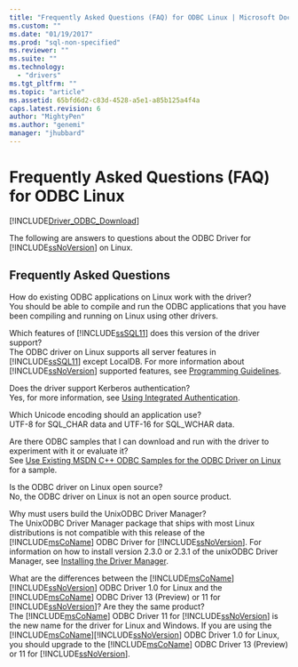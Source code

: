 ```yaml
---
title: "Frequently Asked Questions (FAQ) for ODBC Linux | Microsoft Docs"
ms.custom: ""
ms.date: "01/19/2017"
ms.prod: "sql-non-specified"
ms.reviewer: ""
ms.suite: ""
ms.technology: 
  - "drivers"
ms.tgt_pltfrm: ""
ms.topic: "article"
ms.assetid: 65bfd6d2-c83d-4528-a5e1-a85b125a4f4a
caps.latest.revision: 6
author: "MightyPen"
ms.author: "genemi"
manager: "jhubbard"
---
```

# Frequently Asked Questions (FAQ) for ODBC Linux
[!INCLUDE[Driver_ODBC_Download](../../../includes/driver_odbc_download.md)]

The following are answers to questions about the ODBC Driver for [!INCLUDE[ssNoVersion](../../../includes/ssnoversion_md.md)] on Linux.  
  
## Frequently Asked Questions  
How do existing ODBC applications on Linux work with the driver?  
You should be able to compile and run the ODBC applications that you have been compiling and running on Linux using other drivers.  
  
Which features of [!INCLUDE[ssSQL11](../../../includes/sssql11_md.md)] does this version of the driver support?  
The ODBC driver on Linux supports all server features in [!INCLUDE[ssSQL11](../../../includes/sssql11_md.md)] except LocalDB. For more information about [!INCLUDE[ssNoVersion](../../../includes/ssnoversion_md.md)] supported features, see [Programming Guidelines](../../../connect/odbc/linux/programming-guidelines.md).  
  
Does the driver support Kerberos authentication?  
Yes, for more information, see [Using Integrated Authentication](../../../connect/odbc/linux/using-integrated-authentication.md).  
  
Which Unicode encoding should an application use?  
UTF-8 for SQL_CHAR data and UTF-16 for SQL_WCHAR data.  
  
Are there ODBC samples that I can download and run with the driver to experiment with it or evaluate it?  
See [Use Existing MSDN C++ ODBC Samples for the ODBC Driver on Linux](http://blogs.msdn.com/b/sqlblog/archive/2012/01/26/use-existing-msdn-c-odbc-samples-for-microsoft-linux-odbc-driver.aspx) for a sample.  
  
Is the ODBC driver on Linux open source?  
No, the ODBC driver on Linux is not an open source product.  
  
Why must users build the UnixODBC Driver Manager?  
The UnixODBC Driver Manager package that ships with most Linux distributions is not compatible with this release of the [!INCLUDE[msCoName](../../../includes/msconame_md.md)] ODBC Driver for [!INCLUDE[ssNoVersion](../../../includes/ssnoversion_md.md)]. For information on how to install version 2.3.0 or 2.3.1 of the unixODBC Driver Manager, see [Installing the Driver Manager](../../../connect/odbc/linux/installing-the-driver-manager.md).  
  
What are the differences between the [!INCLUDE[msCoName](../../../includes/msconame_md.md)][!INCLUDE[ssNoVersion](../../../includes/ssnoversion_md.md)] ODBC Driver 1.0 for Linux and the [!INCLUDE[msCoName](../../../includes/msconame_md.md)] ODBC Driver 13 (Preview) or 11 for [!INCLUDE[ssNoVersion](../../../includes/ssnoversion_md.md)]? Are they the same product?  
The [!INCLUDE[msCoName](../../../includes/msconame_md.md)] ODBC Driver 11 for [!INCLUDE[ssNoVersion](../../../includes/ssnoversion_md.md)] is the new name for the driver for Linux and Windows. If you are using the [!INCLUDE[msCoName](../../../includes/msconame_md.md)][!INCLUDE[ssNoVersion](../../../includes/ssnoversion_md.md)] ODBC Driver 1.0 for Linux, you should upgrade to the [!INCLUDE[msCoName](../../../includes/msconame_md.md)] ODBC Driver 13 (Preview) or 11 for [!INCLUDE[ssNoVersion](../../../includes/ssnoversion_md.md)].  
  
